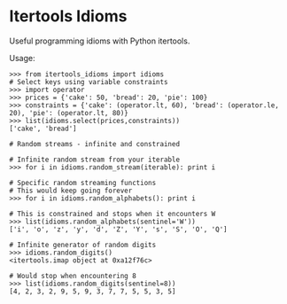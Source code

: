 Itertools Idioms
================

Useful programming idioms with Python itertools.

Usage:

    >>> from itertools_idioms import idioms
    # Select keys using variable constraints
    >>> import operator
    >>> prices = {'cake': 50, 'bread': 20, 'pie': 100}
    >>> constraints = {'cake': (operator.lt, 60), 'bread': (operator.le, 20), 'pie': (operator.lt, 80)}
    >>> list(idioms.select(prices,constraints))
    ['cake', 'bread']

    # Random streams - infinite and constrained
    
    # Infinite random stream from your iterable
    >>> for i in idioms.random_stream(iterable): print i

    # Specific random streaming functions
    # This would keep going forever
    >>> for i in idioms.random_alphabets(): print i

    # This is constrained and stops when it encounters W
    >>> list(idioms.random_alphabets(sentinel='W'))
    ['i', 'o', 'z', 'y', 'd', 'Z', 'Y', 's', 'S', 'O', 'Q']

    # Infinite generator of random digits    
    >>> idioms.random_digits()
    <itertools.imap object at 0xa12f76c>
    
    # Would stop when encountering 8
    >>> list(idioms.random_digits(sentinel=8))
    [4, 2, 3, 2, 9, 5, 9, 3, 7, 7, 5, 5, 3, 5]


